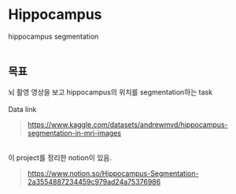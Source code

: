 # Hippocampus
hippocampus segmentation<br/>
<br/>
## 목표
뇌 촬영 영상을 보고 hippocampus의 위치를 segmentation하는 task<br/>
<br/>
Data link

> https://www.kaggle.com/datasets/andrewmvd/hippocampus-segmentation-in-mri-images
<br/>
이 project를 정리한 notion이 있음.<br/>

> https://www.notion.so/Hippocampus-Segmentation-2a3554887234459c979ad24a75376986
